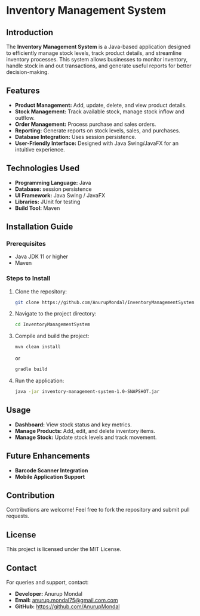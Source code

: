 # Inventory Management System

## Introduction
The **Inventory Management System** is a Java-based application designed to efficiently manage stock levels, track product details, and streamline inventory processes. This system allows businesses to monitor inventory, handle stock in and out transactions, and generate useful reports for better decision-making.

## Features
- **Product Management:** Add, update, delete, and view product details.
- **Stock Management:** Track available stock, manage stock inflow and outflow.
- **Order Management:** Process purchase and sales orders.
- **Reporting:** Generate reports on stock levels, sales, and purchases.
- **Database Integration:** Uses session persistence.
- **User-Friendly Interface:** Designed with Java Swing/JavaFX for an intuitive experience.

## Technologies Used
- **Programming Language:** Java
- **Database:** session persistence
- **UI Framework:** Java Swing / JavaFX
- **Libraries:** JUnit for testing
- **Build Tool:** Maven

## Installation Guide
### Prerequisites
- Java JDK 11 or higher
- Maven

### Steps to Install
1. Clone the repository:
   ```sh
   git clone https://github.com/AnurupMondal/InventoryManagementSystem.git
   ```
2. Navigate to the project directory:
   ```sh
   cd InventoryManagementSystem
   ```
3. Compile and build the project:
   ```sh
   mvn clean install
   ```
   or
   ```sh
   gradle build
   ```
4. Run the application:
   ```sh
   java -jar inventory-management-system-1.0-SNAPSHOT.jar
   ```

## Usage
- **Dashboard:** View stock status and key metrics.
- **Manage Products:** Add, edit, and delete inventory items.
- **Manage Stock:** Update stock levels and track movement.

## Future Enhancements
- **Barcode Scanner Integration**
- **Mobile Application Support**

## Contribution
Contributions are welcome! Feel free to fork the repository and submit pull requests.

## License
This project is licensed under the MIT License.

## Contact
For queries and support, contact:
- **Developer:** Anurup Mondal
- **Email:** anurup.mondal75@gmail.com.com
- **GitHub:** https://github.com/AnurupMondal

